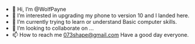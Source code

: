 - 👋 Hi, I’m @WolfPayne
- 👀 I’m interested in upgrading my phone to version 10
and I landed here.
- 🌱 I’m currently trying to learn or understand 
Basic computer skills. 
- 💞️ I’m looking to collaborate on ...
- 📫 How to reach me 073shape@gmail.com 
Have a good day everyone. 
<!---
WolfPayne/WolfPayne is a ✨ special ✨ repository because its `README.md` (this file) appears on your GitHub profile.
You can click the Preview link to take a look at your changes.
--->
